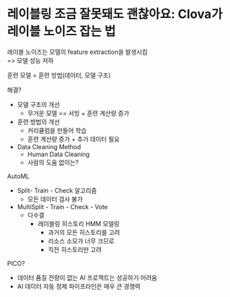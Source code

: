 # 레이블링 조금 잘못돼도 괜찮아요: Clova가 레이블 노이즈 잡는 법

레이블 노이즈는 모델의 feature extraction을 발생시킴<br>
=> 모델 성능 저하

훈련 모델 = 훈련 방법(데이터, 모델 구조)

해결?
* 모델 구조의 개선
  * 무거운 모델 == 서빙 + 훈련 계산량 증가
* 훈련 방법의 개선
  * 커리큘럼을 만들어 학습
  * 훈련 계산량 증가 + 추가 데이터 필요
* Data Cleaning Method
  * Human Data Cleaning
  * 사람의 도움 없이는?


AutoML
* Split- Train - Check 알고리즘
  * 모든 데이터 검사 불가
* MultiSplit - Train - Check - Vote
  * 다수결
    * 레이블링 히스토리 HMM 모델링
      * 과거의 모든 히스토리를 고려
      * 리소스 소모가 너무 크므로
      * 직전 히스토리만 고려
      
PICO?

* 데이터 품질 전량이 없는 AI 프로젝트는 성공하기 어려움
* AI 데이터 자동 정제 파이프라인은 매우 큰 경쟁력